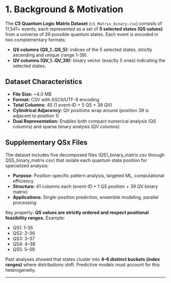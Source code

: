 # 1. Background & Motivation

The **C5 Quantum Logic Matrix Dataset** (`c5_Matrix_binary.csv`) consists of 11,541+ events, each represented as a set of **5 selected states (QS values)** from a universe of 39 possible quantum states. Each event is encoded in two complementary formats:

* **QS columns (QS\_1..QS\_5):** indices of the 5 selected states, strictly ascending and unique (range 1-39).
* **QV columns (QV\_1..QV\_39):** binary vector (exactly 5 ones) indicating the selected states.

## Dataset Characteristics

* **File Size:** ~4.0 MB
* **Format:** CSV with ASCII/UTF-8 encoding
* **Total Columns:** 45 (1 event-ID + 5 QS + 39 QV)
* **Cylindrical Adjacency:** QV positions wrap around (position 39 is adjacent to position 1)
* **Dual Representation:** Enables both compact numerical analysis (QS columns) and sparse binary analysis (QV columns)

## Supplementary QSx Files

The dataset includes five decomposed files (QS1_binary_matrix.csv through QS5_binary_matrix.csv) that isolate each quantum state position for specialized analysis:
* **Purpose:** Position-specific pattern analysis, targeted ML, computational efficiency
* **Structure:** 41 columns each (event-ID + 1 QS position + 39 QV binary matrix)
* **Applications:** Single-position prediction, ensemble modeling, parallel processing

Key property: **QS values are strictly ordered and respect positional feasibility ranges.** Example:

* QS1: 1–35
* QS2: 2–36
* QS3: 3–37
* QS4: 4–38
* QS5: 5–39

Past analyses showed that states cluster into **4–6 distinct buckets (index ranges)** where distributions shift. Predictive models must account for this heterogeneity.

---
